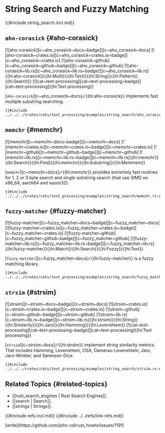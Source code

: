 # String Search and Fuzzy Matching

{{#include string_search.incl.md}}

## `aho-corasick` {#aho-corasick}

[![aho-corasick][c~aho_corasick~docs~badge]][c~aho_corasick~docs] [![aho-corasick~crates.io][c~aho_corasick~crates.io~badge]][c~aho_corasick~crates.io] [![aho-corasick~github][c~aho_corasick~github~badge]][c~aho_corasick~github] [![aho-corasick~lib.rs][c~aho_corasick~lib.rs~badge]][c~aho_corasick~lib.rs]{{hi:aho-corasick}}{{hi:Multi}}{{hi:Text}}{{hi:String}}{{hi:Pattern}}{{hi:Search}} [![cat~text-processing][cat~text-processing~badge]][cat~text-processing]{{hi:Text processing}}

[`aho-corasick`][c~aho_corasick~docs]⮳{{hi:aho-corasick}} implements fast multiple substring searching.

```rust,editable
{{#include ../../../crates/cats/text_processing/examples/string_search/aho_corasick.rs:example}}
```

## `memchr` {#memchr}

[![memchr][c~memchr~docs~badge]][c~memchr~docs] [![memchr~crates.io][c~memchr~crates.io~badge]][c~memchr~crates.io] [![memchr~github][c~memchr~github~badge]][c~memchr~github] [![memchr~lib.rs][c~memchr~lib.rs~badge]][c~memchr~lib.rs]{{hi:memchr}}{{hi:Search}}{{hi:Find}}{{hi:memchr}}{{hi:Substring}}{{hi:Memmem}}

[`memchr`][c~memchr~docs]⮳{{hi:memchr}} provides extremely fast routines for 1, 2 or 3 byte search and single substring search (that use SIMD on x86_64, aarch64 and wasm32).

```rust,editable
{{#include ../../../crates/cats/text_processing/examples/string_search/memchr.rs:example}}
```

## `fuzzy-matcher` {#fuzzy-matcher}

[![fuzzy-matcher][c~fuzzy_matcher~docs~badge]][c~fuzzy_matcher~docs] [![fuzzy-matcher~crates.io][c~fuzzy_matcher~crates.io~badge]][c~fuzzy_matcher~crates.io] [![fuzzy-matcher~github][c~fuzzy_matcher~github~badge]][c~fuzzy_matcher~github] [![fuzzy-matcher~lib.rs][c~fuzzy_matcher~lib.rs~badge]][c~fuzzy_matcher~lib.rs]{{hi:fuzzy-matcher}}{{hi:Match}}{{hi:Search}}{{hi:Fuzzy}}{{hi:Text}}

[`fuzzy-matcher`][c~fuzzy_matcher~docs]⮳{{hi:fuzzy-matcher}} is a fuzzy matching library.

```rust,editable
{{#include ../../../crates/cats/text_processing/examples/string_search/fuzzy_matcher.rs:example}}
```

## `strsim` {#strsim}

[![strsim][c~strsim~docs~badge]][c~strsim~docs] [![strsim~crates.io][c~strsim~crates.io~badge]][c~strsim~crates.io] [![strsim~github][c~strsim~github~badge]][c~strsim~github] [![strsim~lib.rs][c~strsim~lib.rs~badge]][c~strsim~lib.rs]{{hi:strsim}}{{hi:String}}{{hi:Similarity}}{{hi:Jaro}}{{hi:Hamming}}{{hi:Levenshtein}} [![cat~text-processing][cat~text-processing~badge]][cat~text-processing]{{hi:Text processing}}

[`strsim`][c~strsim~docs]⮳{{hi:strsim}} implement string similarity metrics. That includes Hamming, Levenshtein, OSA, Damerau-Levenshtein, Jaro, Jaro-Winkler, and Sørensen-Dice.

```rust,editable
{{#include ../../../crates/cats/text_processing/examples/string_search/strsim.rs:example}}
```

## Related Topics {#related-topics}

- [[rust_search_engines | Rust Search Engines]].
- [[search | Search]].
- [[strings | Strings]].

{{#include refs.incl.md}}
{{#include ../../refs/link-refs.md}}

<div class="hidden">
[write](https://github.com/john-cd/rust_howto/issues/1191)
</div>
